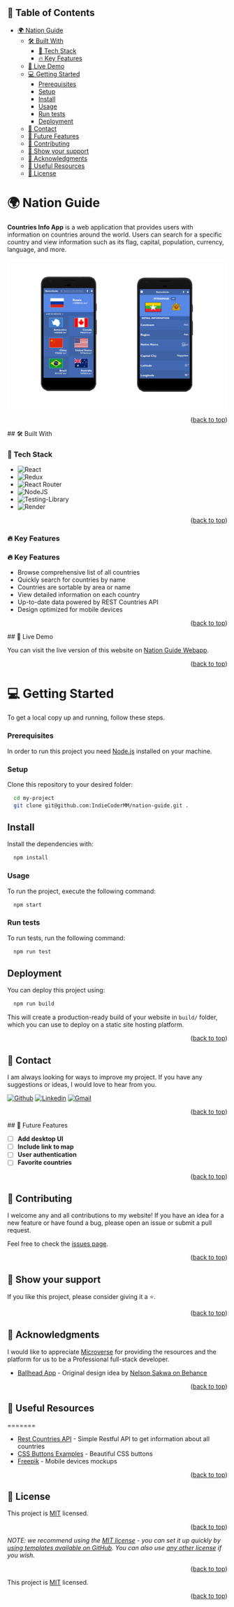 ## 📑 Table of Contents
- [🌍 Nation Guide](#-nation-guide)
  - [🛠 Built With](#-built-with)
    - [🧰 Tech Stack](#-tech-stack)
    - [🔥 Key Features](#-key-features)
  - [🚀 Live Demo](#-live-demo)
  - [💻 Getting Started](#-getting-started)
    - [Prerequisites](#prerequisites)
    - [Setup](#setup)
    - [Install](#install)
    - [Usage](#usage)
    - [Run tests](#run-tests)
    - [Deployment](#deployment)
  - [📧 Contact](#-contact)
  - [🔭 Future Features](#-future-features)
  - [🤝 Contributing](#-contributing)
  - [💖 Show your support](#-show-your-support)
  - [🙏 Acknowledgments](#-acknowledgments)
  - [💎 Useful Resources](#-useful-resources)
  - [📝 License](#-license)


# 🌍 Nation Guide

**Countries Info App** is a web application that provides users with information on countries around the world. Users can search for a specific country and view information such as its flag, capital, population, currency, language, and more.

![Screenshot](app_screenshot.png)

<p align="right">(<a href="#readme-top">back to top</a>)</p>
## 🛠 Built With

### 🧰 Tech Stack

- ![React](https://img.shields.io/badge/react-%2320232a.svg?style=for-the-badge&logo=react&logoColor=%2361DAFB)
- ![Redux](https://img.shields.io/badge/redux-%23593d88.svg?style=for-the-badge&logo=redux&logoColor=white)
- ![React Router](https://img.shields.io/badge/React_Router-CA4245?style=for-the-badge&logo=react-router&logoColor=white)
- ![NodeJS](https://img.shields.io/badge/node.js-6DA55F?style=for-the-badge&logo=node.js&logoColor=white)
- ![Testing-Library](https://img.shields.io/badge/-TestingLibrary-%23E33332?style=for-the-badge&logo=testing-library&logoColor=white)
- ![Render](https://img.shields.io/badge/Render-%46E3B7.svg?style=for-the-badge&logo=render&logoColor=white)

<p align="right">(<a href="#readme-top">back to top</a>)</p>

### 🔥 Key Features
### 🔥 Key Features

- Browse comprehensive list of all countries
- Quickly search for countries by name
- Countries are sortable by area or name
- View detailed information on each country
- Up-to-date data powered by REST Countries API
- Design optimized for mobile devices

<p align="right">(<a href="#readme-top">back to top</a>)</p>
## 🚀 Live Demo

You can visit the live version of this website on [Nation Guide Webapp](https://country-info-dv7x.onrender.com).

<p align="right">(<a href="#readme-top">back to top</a>)</p>  

# 💻 Getting Started

To get a local copy up and running, follow these steps.

### Prerequisites

In order to run this project you need [Node.js](https://nodejs.org/en/) installed on your machine.

### Setup

Clone this repository to your desired folder:

```sh
  cd my-project
  git clone git@github.com:IndieCoderMM/nation-guide.git .
```

## Install

Install the dependencies with:

```sh
  npm install
```

### Usage

To run the project, execute the following command:

```sh
  npm start
```

### Run tests

To run tests, run the following command:

```sh
  npm run test
```
## Deployment

You can deploy this project using:

```sh
  npm run build
```
This will create a production-ready build of your website in `build/` folder, which you can use to deploy on a static site hosting platform.

<p align="right">(<a href="#readme-top">back to top</a>)</p>

## 📧 Contact 

I am always looking for ways to improve my project. If you have any suggestions or ideas, I would love to hear from you.

[![Github](https://img.shields.io/badge/GitHub-673AB7?style=for-the-badge&logo=github&logoColor=white)](https://github.com/mekuseo)
[![Linkedin](https://img.shields.io/badge/LinkedIn-0077B5?style=for-the-badge&logo=linkedin&logoColor=white)](https://linkedin.com/in/chukwuemekakanu)
[![Gmail](https://img.shields.io/badge/Gmail-D14836?style=for-the-badge&logo=gmail&logoColor=white)](mailto:mekuseo@gmail.com)

<p align="right">(<a href="#readme-top">back to top</a>)</p>
## 🔭 Future Features

- [ ] **Add desktop UI**
- [ ] **Include link to map**
- [ ] **User authentication**
- [ ] **Favorite countries**

<p align="right">(<a href="#readme-top">back to top</a>)</p>


## 🤝 Contributing 

I welcome any and all contributions to my website! If you have an idea for a new feature or have found a bug, please open an issue or submit a pull request.

Feel free to check the [issues page](../../issues/).

<p align="right">(<a href="#readme-top">back to top</a>)</p>

## 💖 Show your support 

If you like this project, please consider giving it a ⭐.

<p align="right">(<a href="#readme-top">back to top</a>)</p>

## 🙏 Acknowledgments 


I would like to appreciate [Microverse](https://www.microverse.org/) for providing the resources and the platform for us to be a Professional full-stack developer.
- [Ballhead App](https://www.behance.net/gallery/31579789/Ballhead-App-(Free-PSDs)) - Original design idea by [Nelson Sakwa on Behance](https://www.behance.net/sakwadesignstudio)

<p align="right">(<a href="#readme-top">back to top</a>)</p>


## 💎 Useful Resources

=======
- [Rest Countries API](https://restcountries.com/#api-endpoints-v3-all) - Simple Restful API to get information about all countries
- [CSS Buttons Examples](https://getcssscan.com/css-buttons-examples) - Beautiful CSS buttons
- [Freepik](https://freepik.com/) - Mobile devices mockups

<p align="right">(<a href="#readme-top">back to top</a>)</p>


## 📝 License

This project is [MIT](MIT.md) licensed.

<p align="right">(<a href="#readme-top">back to top</a>)</p>

_NOTE: we recommend using the [MIT license](https://choosealicense.com/licenses/mit/) - you can set it up quickly by [using templates available on GitHub](https://docs.github.com/en/communities/setting-up-your-project-for-healthy-contributions/adding-a-license-to-a-repository). You can also use [any other license](https://choosealicense.com/licenses/) if you wish._

<p align="right">(<a href="#readme-top">back to top</a>)</p>

This project is [MIT](./LICENSE) licensed.

<p align="right">(<a href="#readme-top">back to top</a>)</p>